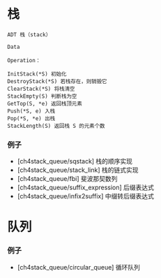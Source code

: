 # 栈

```
ADT 栈（stack）

Data

Operation：

InitStack(*S) 初始化
DestroyStack(*S) 若栈存在，则销毁它
ClearStack(*S) 将栈清空
StackEmpty(S) 判断栈为空
GetTop(S, *e) 返回栈顶元素
Push(*S, e) 入栈
Pop(*S, *e) 出栈
StackLength(S) 返回栈 S 的元素个数
```

### 例子

* [ch4stack_queue/sqstack] 栈的顺序实现
* [ch4stack_queue/stack_link] 栈的链式实现
* [ch4stack_queue/fbi] 斐波那契数列
* [ch4stack_queue/suffix_expression] 后缀表达式
* [ch4stack_queue/infix2suffix] 中缀转后缀表达式

# 队列

### 例子

* [ch4stack_queue/circular_queue] 循环队列